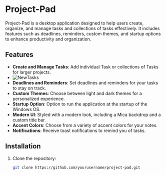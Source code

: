 # Project-Pad

Project-Pad is a desktop application designed to help users create, organize, and manage tasks and collections of tasks effectively. It includes features such as deadlines, reminders, custom themes, and startup options to enhance productivity and organization.

## Features

- **Create and Manage Tasks**: Add individual Task or collections of Tasks for larger projects.
- ![NewTasks](https://github.com/user-attachments/assets/ccebac04-632a-4ba2-a808-599fb280359f)
- **Deadlines and Reminders**: Set deadlines and reminders for your tasks to stay on track.
- **Custom Themes**: Choose between light and dark themes for a personalized experience.
- **Startup Option**: Option to run the application at the startup of the Windows OS.
- **Modern UI**: Styled with a modern look, including a Mica backdrop and a custom title bar.
- **Accent Colors**: Choose from a variety of accent colors for your notes.
- **Notifications**: Receive toast notifications to remind you of tasks.

## Installation

1. Clone the repository:
   ```sh
   git clone https://github.com/yourusername/project-pad.git
